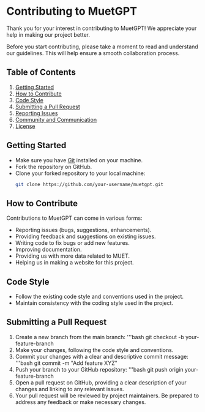 # Contributing to MuetGPT

Thank you for your interest in contributing to MuetGPT! We appreciate your help in making our project better.

Before you start contributing, please take a moment to read and understand our guidelines. This will help ensure a smooth collaboration process.

## Table of Contents

1. [Getting Started](#getting-started)
2. [How to Contribute](#how-to-contribute)
3. [Code Style](#code-style)
4. [Submitting a Pull Request](#submitting-a-pull-request)
5. [Reporting Issues](#reporting-issues)
6. [Community and Communication](#community-and-communication)
7. [License](#license)

## Getting Started

- Make sure you have [Git](https://git-scm.com/) installed on your machine.
- Fork the repository on GitHub.
- Clone your forked repository to your local machine:
  ```bash
  git clone https://github.com/your-username/muetgpt.git

## How to Contribute
Contributions to MuetGPT can come in various forms:

- Reporting issues (bugs, suggestions, enhancements).
- Providing feedback and suggestions on existing issues.
- Writing code to fix bugs or add new features.
- Improving documentation.
- Providing us with more data related to MUET.
- Helping us in making a website for this project.

## Code Style
- Follow the existing code style and conventions used in the project.
- Maintain consistency with the coding style used in the project.

## Submitting a Pull Request

1. Create a new branch from the main branch:
   '''bash
   git checkout -b your-feature-branch
2. Make your changes, following the code style and conventions.
3. Commit your changes with a clear and descriptive commit message:
   '''bash
   git commit -m "Add feature XYZ"
4. Push your branch to your GitHub repository:
  '''bash
  git push origin your-feature-branch
5. Open a pull request on GitHub, providing a clear description of your changes and linking to any relevant issues.
6. Your pull request will be reviewed by project maintainers. Be prepared to address any feedback or make necessary changes.
